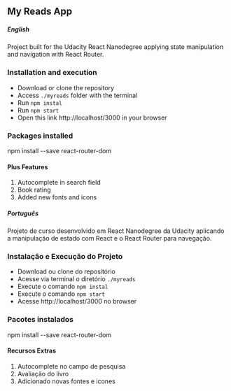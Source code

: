 ## My Reads App

##### English

Project built for the Udacity React Nanodegree applying state manipulation and navigation with React Router.

### Installation and execution

- Download or clone the repository
- Access ```./myreads``` folder with the terminal
- Run ```npm instal```
- Run ```npm start```
- Open this link http://localhost/3000 in your browser

### Packages installed

npm install --save react-router-dom

#### Plus Features

1. Autocomplete in search field
2. Book rating
3. Added new fonts and icons

##### Português

Projeto de curso desenvolvido em React Nanodegree da Udacity aplicando a manipulação de estado com React e o React Router para navegação.

### Instalação e Execução do Projeto

- Download ou clone do repositório
- Acesse via terminal o diretório ```./myreads```
- Execute o comando ```npm instal```
- Execute o comando ```npm start```
- Acesse http://localhost/3000 no browser

### Pacotes instalados

npm install --save react-router-dom

#### Recursos Extras

1. Autocomplete no campo de pesquisa
2. Avaliação do livro
3. Adicionado novas fontes e icones